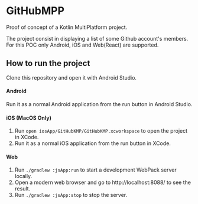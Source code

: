 # GitHubMPP
Proof of concept of a Kotlin MultiPlatform project.

The project consist in displaying a list of some Github account's members. For this POC only Android, iOS and Web(React) are supported.

## How to run the project

Clone this repository and open it with Android Studio.

#### Android

Run it as a normal Android application from the run button in Android Studio.

#### iOS (MacOS Only)

1. Run `open iosApp/GitHubKMP/GitHubKMP.xcworkspace` to open the project in XCode.
2. Run it as a normal iOS application from the run button in XCode.

#### Web

1. Run `./gradlew :jsApp:run` to start a development WebPack server locally.
2. Open a modern web browser and go to http://localhost:8088/ to see the result.
3. Run `./gradlew :jsApp:stop` to stop the server.
